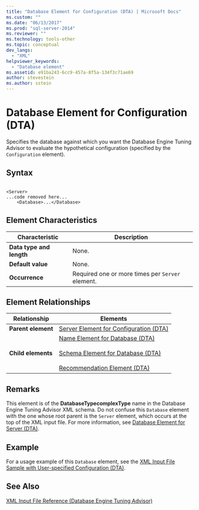 ```yaml
---
title: "Database Element for Configuration (DTA) | Microsoft Docs"
ms.custom: ""
ms.date: "06/13/2017"
ms.prod: "sql-server-2014"
ms.reviewer: ""
ms.technology: tools-other
ms.topic: conceptual
dev_langs: 
  - "XML"
helpviewer_keywords: 
  - "Database element"
ms.assetid: e91ba243-6cc9-457a-8f5a-134f3c71ae69
author: stevestein
ms.author: sstein
---
```

# Database Element for Configuration (DTA)
  Specifies the database against which you want the Database Engine Tuning Advisor to evaluate the hypothetical configuration (specified by the `Configuration` element).  
  
## Syntax  
  
```  
  
<Server>  
...code removed here...  
    <Database>...</Database>  
```  
  
## Element Characteristics  
  
|Characteristic|Description|  
|--------------------|-----------------|  
|**Data type and length**|None.|  
|**Default value**|None.|  
|**Occurrence**|Required one or more times per `Server` element.|  
  
## Element Relationships  
  
|Relationship|Elements|  
|------------------|--------------|  
|**Parent element**|[Server Element for Configuration &#40;DTA&#41;](server-element-for-configuration-dta.md)|  
|**Child elements**|[Name Element for Database &#40;DTA&#41;](name-element-for-database-dta.md)<br /><br /> [Schema Element for Database &#40;DTA&#41;](schema-element-for-database-dta.md)<br /><br /> [Recommendation Element &#40;DTA&#41;](recommendation-element-dta.md)|  
  
## Remarks  
 This element is of the **DatabaseTypecomplexType** name in the Database Engine Tuning Advisor XML schema. Do not confuse this `Database` element with the one whose root parent is the `Server` element, which occurs at the top of the XML input file. For more information, see [Database Element for Server &#40;DTA&#41;](database-element-for-server-dta.md).  
  
## Example  
 For a usage example of this `Database` element, see the [XML Input File Sample with User-specified Configuration &#40;DTA&#41;](xml-input-file-sample-with-user-specified-configuration-dta.md).  
  
## See Also  
 [XML Input File Reference &#40;Database Engine Tuning Advisor&#41;](xml-input-file-reference-database-engine-tuning-advisor.md)  
  
  
